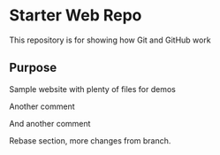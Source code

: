 # Starter Web Repo

This repository is for showing how Git and GitHub work

## Purpose

Sample website with plenty of files for demos

Another comment

And another comment

Rebase section,
more changes from branch.